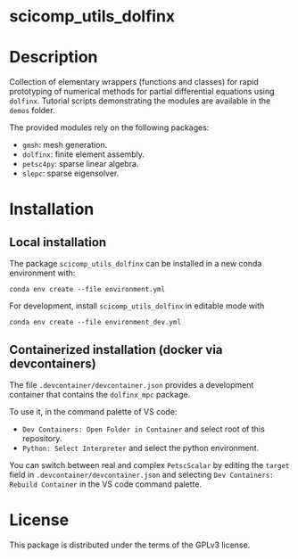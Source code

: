 # scicomp_utils_dolfinx

# Description

Collection of elementary wrappers (functions and classes) for rapid prototyping of numerical methods for partial differential equations using `dolfinx`. Tutorial scripts demonstrating the modules are available in the `demos` folder.

The provided modules rely on the following packages:
- `gmsh`: mesh generation.
- `dolfinx`: finite element assembly.
- `petsc4py`: sparse linear algebra.
- `slepc`: sparse eigensolver.

# Installation

## Local installation

The package `scicomp_utils_dolfinx` can be installed in a new conda environment with:

```console
conda env create --file environment.yml 
```

For development, install `scicomp_utils_dolfinx` in editable mode with

```console
conda env create --file environment_dev.yml 
```

## Containerized installation (docker via devcontainers)

The file `.devcontainer/devcontainer.json` provides a development container that contains the `dolfinx_mpc` package.

To use it, in the command palette of VS code:

- `Dev Containers: Open Folder in Container` and select root of this repository.
- `Python: Select Interpreter` and select the python environment.

You can switch between real and complex `PetscScalar` by editing the `target` field in `.devcontainer/devcontainer.json` and selecting `Dev Containers: Rebuild Container` in the VS code command palette.

# License

This package is distributed under the terms of the GPLv3 license.